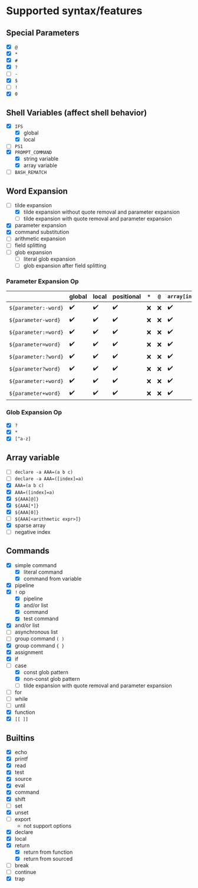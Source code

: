 # Supported syntax/features

## Special Parameters

* [x] `@`
* [x] `*`
* [x] `#`
* [x] `?`
* [ ] `-`
* [x] `$`
* [ ] `!`
* [x] `0`

## Shell Variables (affect shell behavior)

* [x] `IFS`
    * [x] global
    * [x] local
* [ ] `PS1`
* [x] `PROMPT_COMMAND`
    * [x] string variable
    * [x] array variable
* [ ] `BASH_REMATCH`

## Word Expansion

* [ ] tilde expansion
    * [x] tilde expansion without quote removal and parameter expansion
    * [ ] tilde expansion with quote removal and parameter expansion
* [x] parameter expansion
* [x] command substitution
* [ ] arithmetic expansion
* [ ] field splitting
* [ ] glob expansion
    * [ ] literal glob expansion
    * [ ] glob expansion after field splitting

### Parameter Expansion Op

|                      | global | local | positional | `*` | `@` | `array[index]` | `array[*]` | `array[@]` |
|----------------------|--------|-------|------------|-----|-----|----------------|------------|------------|
| `${parameter:-word}` | ✔️     | ✔️    | ✔️         | ❌   | ❌   | ✔️             | ✔️         | ❌          |
| `${parameter-word}`  | ✔️     | ✔️    | ✔️         | ❌   | ❌   | ✔️             | ✔️         | ❌          |
| `${parameter:=word}` | ✔️     | ✔️    | ✔️         | ❌   | ❌   | ✔️             | ✔️         | ❌          |
| `${parameter=word}`  | ✔️     | ✔️    | ✔️         | ❌   | ❌   | ✔️             | ✔️         | ❌          |
| `${parameter:?word}` | ✔️     | ✔️    | ✔️         | ❌   | ❌   | ✔️             | ✔️         | ❌          |
| `${parameter?word}`  | ✔️     | ✔️    | ✔️         | ❌   | ❌   | ✔️             | ✔️         | ❌          |
| `${parameter:+word}` | ✔️     | ✔️    | ✔️         | ❌   | ❌   | ✔️             | ✔️         | ❌          |
| `${parameter+word}`  | ✔️     | ✔️    | ✔️         | ❌   | ❌   | ✔️             | ✔️         | ❌          |

### Glob Expansion Op

* [x] `?`
* [x] `*`
* [x] `[^a-z]`

## Array variable

* [ ] ``declare -a AAA=(a b c)``
* [ ] ``declare -a AAA=([index]=a)``
* [x] ``AAA=(a b c)``
* [x] ``AAA=([index]=a)``
* [x] ``${AAA[@]}``
* [x] ``${AAA[*]}``
* [x] ``${AAA[0]}``
* [ ] ``${AAA[<arithmetic expr>]}``
* [x] sparse array
* [ ] negative index

## Commands

* [x] simple command
    * [x] literal command
    * [x] command from variable
* [x] pipeline
* [x] `!` op
    * [x] pipeline
    * [x] and/or list
    * [x] command
    * [x] test command
* [x] and/or list
* [ ] asynchronous list
* [ ] group command ``( )``
* [x] group command ``{ }``
* [x] assignment
* [x] if
* [ ] case
    * [x] const glob pattern
    * [x] non-const glob pattern
    * [ ] tilde expansion with quote removal and parameter expansion
* [ ] for
* [ ] while
* [ ] until
* [x] function
* [x] ``[[ ]]``

## Builtins

* [x] echo
* [x] printf
* [x] read
* [x] test
* [x] source
* [x] eval
* [x] command
* [x] shift
* [ ] set
* [x] unset
* [ ] export
    * not support options
* [x] declare
* [x] local
* [x] return
    * [x] return from function
    * [x] return from sourced
* [ ] break
* [ ] continue
* [x] trap